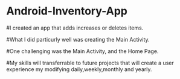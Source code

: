 # Android-Inventory-App

#I created an app that adds increases or deletes items.

#What I did particurly well was creating the Main Activity.

#One challenging was the Main Activity, and the Home Page.

#My skills will transferrable to future projects that will create a user experience my modifying daily,weekly,monthly and yearly.
